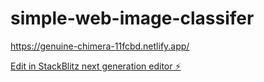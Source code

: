 # simple-web-image-classifer

https://genuine-chimera-11fcbd.netlify.app/

[Edit in StackBlitz next generation editor ⚡️](https://stackblitz.com/~/github.com/amaan784/simple-web-image-classifer)
